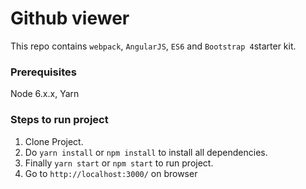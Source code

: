 # Github viewer

This repo contains `webpack`, `AngularJS`, `ES6` and `Bootstrap 4`starter kit.

### Prerequisites
Node 6.x.x, Yarn

### Steps to run project
1. Clone Project.
2. Do `yarn install` or `npm install` to install all dependencies.
3. Finally `yarn start` or `npm start` to run project.
4. Go to `http://localhost:3000/` on browser
